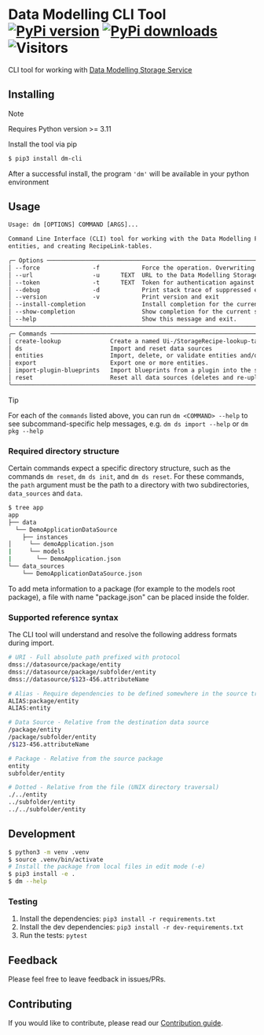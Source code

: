 # Data Modelling CLI Tool [![PyPi version](https://img.shields.io/pypi/v/dm-cli)](https://pypi.org/project/dm-cli) [![PyPi downloads](https://img.shields.io/pypi/dm/dm-cli)](https://pypi.org/project/dm-cli) ![Visitors](https://api.visitorbadge.io/api/visitors?path=equinor%2Fdm-cli&countColor=%23263759&style=flat)

CLI tool for working with [Data Modelling Storage Service](https://github.com/equinor/data-modelling-storage-service)

## Installing
> [!NOTE]
> Requires Python version >= 3.11

Install the tool via pip
```sh
$ pip3 install dm-cli
```

After a successful install, the program `'dm'` will be available in your python environment

## Usage

```txt
Usage: dm [OPTIONS] COMMAND [ARGS]...

Command Line Interface (CLI) tool for working with the Data Modelling Framework. This tool is mainly used to upload data source definitions, models and
entities, and creating RecipeLink-tables.

╭─ Options ───────────────────────────────────────────────────────────────────────────────────────────────────────────────────────────────────────────────────╮
│ --force               -f            Force the operation. Overwriting and potentially deleting data.                                                         │
│ --url                 -u      TEXT  URL to the Data Modelling Storage Service (DMSS). [default: http://localhost:5000]                                      │
│ --token               -t      TEXT  Token for authentication against DMSS. [default: no-token]                                                              │
│ --debug               -d            Print stack trace of suppressed exceptions                                                                              │
│ --version             -v            Print version and exit                                                                                                  │
│ --install-completion                Install completion for the current shell.                                                                               │
│ --show-completion                   Show completion for the current shell, to copy it or customize the installation.                                        │
│ --help                              Show this message and exit.                                                                                             │
╰─────────────────────────────────────────────────────────────────────────────────────────────────────────────────────────────────────────────────────────────╯
╭─ Commands ──────────────────────────────────────────────────────────────────────────────────────────────────────────────────────────────────────────────────╮
│ create-lookup              Create a named Ui-/StorageRecipe-lookup-table from all RecipeLinks in a package existing in DMSS (requires admin privileges).    │
│ ds                         Import and reset data sources                                                                                                    │
│ entities                   Import, delete, or validate entities and/or blueprints                                                                           │
│ export                     Export one or more entities.                                                                                                     │
│ import-plugin-blueprints   Import blueprints from a plugin into the standard location 'system/Plugins/<plugin-name>'.                                       │
│ reset                      Reset all data sources (deletes and re-uploads all packages to DMSS).                                                            │
╰─────────────────────────────────────────────────────────────────────────────────────────────────────────────────────────────────────────────────────────────╯
```

> [!TIP]
> For each of the `commands` listed above, you can run `dm <COMMAND> --help` to see subcommand-specific help messages, e.g. `dm ds import --help` or `dm pkg --help`

### Required directory structure
Certain commands expect a specific directory structure, such as the commands `dm reset`, `dm ds init`, and `dm ds reset`.
For these commands, the `path` argument must be the path to a directory with two subdirectories, `data_sources` and `data`.

```sh
$ tree app
app
├── data
  └── DemoApplicationDataSource
    ├── instances
│     └── demoApplication.json
|     └── models
|       └── DemoApplication.json
└── data_sources
    └── DemoApplicationDataSource.json
```

To add meta information to a package (for example to the models root package), a file with name "package.json" can be placed inside the folder.


### Supported reference syntax
The CLI tool will understand and resolve the following address formats during import.


```bash
# URI - Full absolute path prefixed with protocol
dmss://datasource/package/entity
dmss://datasource/package/subfolder/entity
dmss://datasource/$123-456.attributeName

# Alias - Require dependencies to be defined somewhere in the source tree
ALIAS:package/entity
ALIAS:entity

# Data Source - Relative from the destination data source
/package/entity
/package/subfolder/entity
/$123-456.attributeName

# Package - Relative from the source package
entity
subfolder/entity

# Dotted - Relative from the file (UNIX directory traversal)
./../entity
../subfolder/entity
../../subfolder/entity
```

## Development

```sh
$ python3 -m venv .venv
$ source .venv/bin/activate
# Install the package from local files in edit mode (-e)
$ pip3 install -e .
$ dm --help
```

### Testing

1. Install the dependencies: `pip3 install -r requirements.txt`
2. Install the dev dependencies: `pip3 install -r dev-requirements.txt`
3. Run the tests: `pytest`

## Feedback
Please feel free to leave feedback in issues/PRs.

## Contributing
If you would like to contribute, please read our [Contribution guide](https://equinor.github.io/dm-docs/contributing/).
